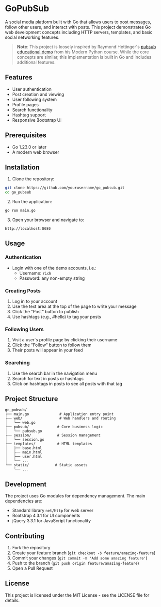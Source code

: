 # GoPubSub

A social media platform built with Go that allows users to post messages, follow other users, and interact with posts. This project demonstrates Go web development concepts including HTTP servers, templates, and basic social networking features.

> **Note**: This project is loosely inspired by Raymond Hettinger's [pubsub educational demo](https://github.com/rhettinger/modernpython/tree/master/pubsub) from his Modern Python course. While the core concepts are similar, this implementation is built in Go and includes additional features.

## Features

- User authentication
- Post creation and viewing
- User following system
- Profile pages
- Search functionality
- Hashtag support
- Responsive Bootstrap UI

## Prerequisites

- Go 1.23.0 or later
- A modern web browser

## Installation

1. Clone the repository:
```bash
git clone https://github.com/yourusername/go_pubsub.git
cd go_pubsub
```

2. Run the application:
```bash
go run main.go
```

3. Open your browser and navigate to:
```
http://localhost:8080
```

## Usage

### Authentication
- Login with one of the demo accounts, i.e.:
  - Username: `rich`
  - Password: any non-empty string

### Creating Posts
1. Log in to your account
2. Use the text area at the top of the page to write your message
3. Click the "Post" button to publish
4. Use hashtags (e.g., #hello) to tag your posts

### Following Users
1. Visit a user's profile page by clicking their username
2. Click the "Follow" button to follow them
3. Their posts will appear in your feed

### Searching
1. Use the search bar in the navigation menu
2. Search for text in posts or hashtags
3. Click on hashtags in posts to see all posts with that tag

## Project Structure

```
go_pubsub/
├── main.go              # Application entry point
├── web/                 # Web handlers and routing
│   └── web.go
├── pubsub/             # Core business logic
│   └── pubsub.go
├── session/            # Session management
│   └── session.go
├── templates/          # HTML templates
│   ├── base.html
│   ├── main.html
│   ├── user.html
│   └── ...
└── static/            # Static assets
    └── ...
```

## Development

The project uses Go modules for dependency management. The main dependencies are:
- Standard library `net/http` for web server
- Bootstrap 4.3.1 for UI components
- jQuery 3.3.1 for JavaScript functionality

## Contributing

1. Fork the repository
2. Create your feature branch (`git checkout -b feature/amazing-feature`)
3. Commit your changes (`git commit -m 'Add some amazing feature'`)
4. Push to the branch (`git push origin feature/amazing-feature`)
5. Open a Pull Request

## License

This project is licensed under the MIT License - see the LICENSE file for details.

